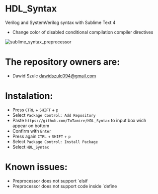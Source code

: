 # HDL_Syntax
Verilog and SystemVerilog syntax with Sublime Text 4

* Change color of disabled conditional compilation compiler directives

![sublime_syntax_preprocessor](https://user-images.githubusercontent.com/71039587/147876072-b89f28b0-25ce-4def-8d63-08376e92f064.gif)


# The repository owners are:
- Dawid Szulc dawidszulc094@gmail.com

# Instalation:
- Press ```CTRL``` + ```SHIFT``` + ```p```
- Select ```Package Control: Add Repository```
- Paste ```https://github.com/ToTamire/HDL_Syntax``` to input box wich appear on bottom
- Confirm with ```Enter```
- Press again ```CTRL``` + ```SHIFT``` + ```p```
- Select ```Package Control: Install Package```
- Select ```HDL_Syntax```

# Known issues:
- Preprocessor does not support \`elsif
- Preprocessor does not support code inside \`define
